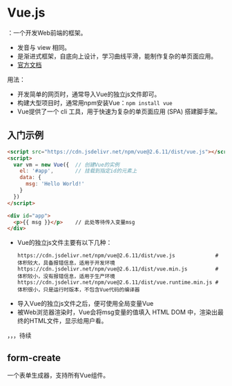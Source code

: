 # Vue.js

：一个开发Web前端的框架。
- 发音与 view 相同。
- 是渐进式框架，自底向上设计，学习曲线平滑，能制作复杂的单页面应用。
- [官方文档](https://cn.vuejs.org/v2/guide/)

用法：
- 开发简单的网页时，通常导入Vue的独立js文件即可。
- 构建大型项目时，通常用npm安装Vue：`npm install vue`
- Vue提供了一个 cli 工具，用于快速为复杂的单页面应用 (SPA) 搭建脚手架。

## 入门示例

```html
<script src="https://cdn.jsdelivr.net/npm/vue@2.6.11/dist/vue.js"></script>
<script>
  var vm = new Vue({  // 创建Vue的实例
    el: '#app',       // 挂载到指定id的元素上
    data: {
      msg: 'Hello World!'
    }
  })
</script>

<div id="app">
  <p>{{ msg }}</p>    // 此处等待传入变量msg
</div>
```
- Vue的独立js文件主要有以下几种：
    ```
    https://cdn.jsdelivr.net/npm/vue@2.6.11/dist/vue.js             # 体积较大，具备报错信息，适用于开发环境
    https://cdn.jsdelivr.net/npm/vue@2.6.11/dist/vue.min.js         # 体积较小，没有报错信息，适用于生产环境
    https://cdn.jsdelivr.net/npm/vue@2.6.11/dist/vue.runtime.min.js # 体积很小，只是运行时版本，不包含Vue代码的编译器
    ```
- 导入Vue的独立js文件之后，便可使用全局变量Vue
- 被Web浏览器渲染时，Vue会将msg变量的值填入 HTML DOM 中，渲染出最终的HTML文件，显示给用户看。


，，，待续

## form-create

一个表单生成器，支持所有Vue组件。
